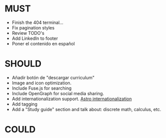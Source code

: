# MUST

* Finish the 404 terminal...
* Fix pagination styles 
* Review TODO's
* Add LinkedIn to footer
* Poner el contenido en español

# SHOULD
* Añadir botón de "descargar curriculum"
* Image and icon optimization.
* Include Fuse.js for searching
* Include OpenGraph for social media sharing.
* Add internationalization support. [Astro internationalization](https://docs.astro.build/en/guides/internationalization/)
* Add tagging
* Add a "Study guide" section and talk about: discrete math, calculus, etc.

# COULD
